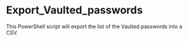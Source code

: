 # Export_Vaulted_passwords
This PowerShell script will export the list of the Vaulted passwords into a CSV.
